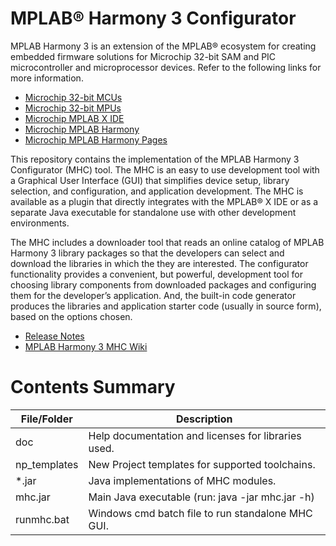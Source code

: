 # MPLAB® Harmony 3 Configurator

MPLAB Harmony 3 is an extension of the MPLAB® ecosystem for creating
embedded firmware solutions for Microchip 32-bit SAM and PIC microcontroller
and microprocessor devices.  Refer to the following links for more information.
 - [Microchip 32-bit MCUs](https://www.microchip.com/design-centers/32-bit)
 - [Microchip 32-bit MPUs](https://www.microchip.com/design-centers/32-bit-mpus)
 - [Microchip MPLAB X IDE](https://www.microchip.com/mplab/mplab-x-ide)
 - [Microchip MPLAB Harmony](https://www.microchip.com/mplab/mplab-harmony)
 - [Microchip MPLAB Harmony Pages](https://microchip-mplab-harmony.github.io/)

This repository contains the implementation of the MPLAB Harmony 3 Configurator
(MHC) tool.  The MHC is an easy to use development tool with a Graphical User
Interface (GUI) that simplifies device setup, library selection, and
configuration, and application development.  The MHC is available as a plugin
that directly integrates with the MPLAB® X IDE or as a separate Java executable
for standalone use with other development environments.

The MHC includes a downloader tool that reads an online catalog of MPLAB
Harmony 3 library packages so that the developers can select and download the
libraries in which the they are interested.  The configurator functionality
provides a convenient, but powerful, development tool for choosing library
components from downloaded packages and configuring them for the developer’s
application.  And, the built-in code generator produces the libraries and
application starter code (usually in source form), based on the options chosen.
 - [Release Notes](./release_notes.md)
 - [MPLAB Harmony 3 MHC Wiki](https://github.com/Microchip-MPLAB-Harmony/mhc/wiki)

# Contents Summary

| File/Folder  | Description                                                |
|--------------|------------------------------------------------------------|
| doc          | Help documentation and licenses for libraries used.        |
| np_templates | New Project templates for supported toolchains.            |
| *.jar        | Java implementations of MHC modules.                       |
| mhc.jar      | Main Java executable (run: java -jar mhc.jar -h)           |
| runmhc.bat   | Windows cmd batch file to run standalone MHC GUI.          |

